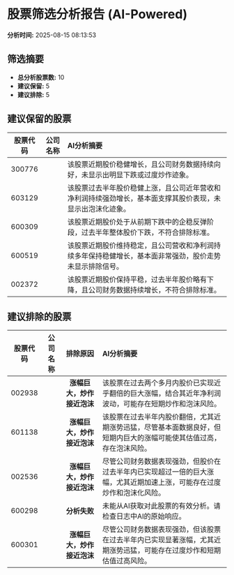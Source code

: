 # 股票筛选分析报告 (AI-Powered)

**分析时间:** 2025-08-15 08:13:53

## 筛选摘要

- **总分析股票数:** 10
- **建议保留:** 5
- **建议排除:** 5

## 建议保留的股票

| 股票代码 | 公司名称 | AI分析摘要 |
|:---:|:---:|:---|
| 300776 |  | 该股票近期股价稳健增长，且公司财务数据持续向好，未显示出明显下跌或过度炒作迹象。 |
| 603129 |  | 该股票过去半年股价稳健上涨，且公司近年营收和净利润持续强劲增长，基本面支撑其股价表现，未显示出泡沫化迹象。 |
| 600309 |  | 该股票近期股价处于从前期下跌中的企稳反弹阶段，过去半年整体股价下跌，不符合排除标准。 |
| 600519 |  | 该股票近期股价维持稳定，且公司营收和净利润持续多年保持稳健增长，基本面非常强劲，股价走势未显示排除信号。 |
| 002372 |  | 该股票近期股价保持平稳，过去半年股价略有下降，且公司财务数据持续增长，不符合排除标准。 |

## 建议排除的股票

| 股票代码 | 公司名称 | 排除原因 | AI分析摘要 |
|:---:|:---:|:---:|:---|
| 002938 |  | **涨幅巨大，炒作接近泡沫** | 该股票在过去两个多月内股价已实现近乎翻倍的巨大涨幅，结合其近年净利润波动，可能存在短期炒作和泡沫风险。 |
| 601138 |  | **涨幅巨大，炒作接近泡沫** | 该股票在过去半年内股价翻倍，尤其近期涨势迅猛，尽管基本面数据良好，但短期内巨大的涨幅可能使其估值过高，存在泡沫风险。 |
| 002536 |  | **涨幅巨大，炒作接近泡沫** | 尽管公司财务数据表现强劲，但股价在过去半年内已实现超过一倍的巨大涨幅，尤其近期加速上涨，可能存在过度炒作和泡沫化风险。 |
| 600298 |  | **分析失败** | 未能从AI获取对此股票的有效分析。请检查日志中AI的原始响应。 |
| 600301 |  | **涨幅巨大，炒作接近泡沫** | 尽管公司财务数据表现强劲，但该股票在过去半年内已实现显著涨幅，尤其近期涨势迅猛，可能存在过度炒作和短期估值过高风险。 |
